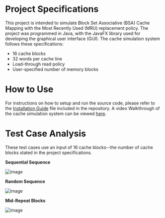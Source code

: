 # Project Specifications
This project is intended to simulate Block Set Associative (BSA) Cache Mapping with the Most Recently Used (MRU) replacement policy. The project was programmed in Java, with the JavaFX library used for developing the graphical user interface (GUI). The cache simulation system follows these specifications:
 - 16 cache blocks
 - 32 words per cache line
 - Load-through read policy
 - User-specified number of memory blocks

# How to Use
For instructions on how to setup and run the source code, please refer to the [Installation Guide](https://github.com/ReyObejero/CSARCH2-S13-G9-Simulation-Project/blob/main/Installation-Guide.pdf) file included in the repository. A video Walkthrough of the cache simulation system can be viewed [here](https://www.youtube.com/watch?v=e3X7u3RuH8s).

# Test Case Analysis
These test cases use an input of 16 cache blocks--the number of cache blocks stated in the project specifications.

**Sequential Sequence**

![image](https://github.com/ReyObejero/CSARCH2-S13-G9-Simulation-Project/assets/107678700/cd399bb2-e1e3-47d7-9879-1b2b50acfdc6)

**Random Sequence**

![image](https://github.com/ReyObejero/CSARCH2-S13-G9-Simulation-Project/assets/107678700/28817d37-a416-486b-9558-7dd915d22e0b)

**Mid-Repeat Blocks**

![image](https://github.com/ReyObejero/CSARCH2-S13-G9-Simulation-Project/assets/107678700/7a97aaeb-c91f-40c3-a88a-24de150c8f71)
